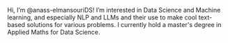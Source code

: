 Hi, I’m @anass-elmansouriDS! I’m interested in Data Science and Machine learning, and especially NLP and LLMs and their use to make cool text-based solutions for various problems. I currently hold a master's degree in Applied Maths for Data Science.
<!---
anass-elmansouriDS/anass-elmansouriDS is a ✨ special ✨ repository because its `README.md` (this file) appears on your GitHub profile.
You can click the Preview link to take a look at your changes.
--->
